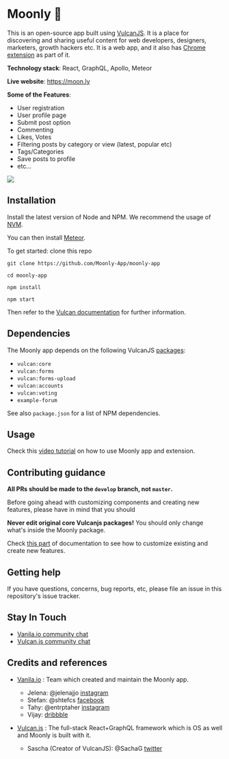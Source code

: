 # Moonly 🌙

This is an open-source app built using [VulcanJS](http://vulcanjs.org/). It is a place for discovering and sharing useful content for web developers, designers, marketers, growth hackers etc. 
It is a web app, and it also has [Chrome extension](https://github.com/Moonly-App/moonly-extension) as part of it. 

**Technology stack**: React, GraphQL, Apollo, Meteor

**Live website**: https://moon.ly

**Some of the Features**:

- User registration
- User profile page
- Submit post option
- Commenting
- Likes, Votes
- Filtering posts by category or view (latest, popular etc)
- Tags/Categories
- Save posts to profile
- etc...

![](https://i.imgur.com/I4y7TLL.png)


## Installation


Install the latest version of Node and NPM. We recommend the usage of [NVM](https://github.com/creationix/nvm/blob/master/README.md).

You can then install [Meteor](https://www.meteor.com/install).

To get started: clone this repo

```
git clone https://github.com/Moonly-App/moonly-app

cd moonly-app

npm install

npm start

```

Then refer to the [Vulcan documentation](http://docs.vulcanjs.org/) for further information.


## Dependencies

The Moonly app depends on the following VulcanJS [packages](https://github.com/Moonly-App/moonly-app/blob/master/packages/moonly/package.js#L7-L15):

- `vulcan:core`
- `vulcan:forms`
- `vulcan:forms-upload`
- `vulcan:accounts`
- `vulcan:voting`
- `example-forum`

See also `package.json` for a list of NPM dependencies.


## Usage

Check this [video tutorial](https://www.youtube.com/watch?v=-Ndiqsoza1E) on how to use Moonly app and extension.



## Contributing guidance

**All PRs should be made to the `develop` branch, not `master`.**

Before going ahead with customizing components and creating new features, please have in mind that you should

**Never edit original core Vulcanjs packages!** You should only change what's inside the Moonly package.

Check [this part](http://docs.vulcanjs.org/example-customization.html) of documentation to see how to customize existing and create new features.


## Getting help

If you have questions, concerns, bug reports, etc, please file an issue in this repository's issue tracker. 

## Stay In Touch

- [Vanila.io community chat](https://chat.vanila.io)
- [Vulcan.js community chat](http://slack.vulcanjs.org/)

## Credits and references

- [Vanila.io](https://vanila.io) : Team which created and maintain the Moonly app.
  - Jelena: @jelenajjo [instagram](https://instagram.com/plavookac)
  - Stefan: @shtefcs [facebook](https://www.facebook.com/stefan.smiljkovic)
  - Tahy: @entrptaher [instagram](https://instagram.com/entrptaher)
  - Vijay: [dribbble](https://dribbble.com/realvjy)
  
- [Vulcan.js](https://vulcanjs.org) : The full-stack React+GraphQL framework which is OS as well and Moonly is built with it.
  - Sascha (Creator of VulcanJS): @SachaG [twitter](https://twitter.com/SachaGreif)
